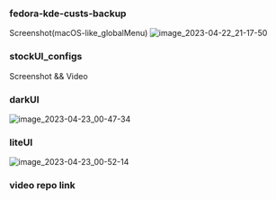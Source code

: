 ### fedora-kde-custs-backup
Screenshot(macOS-like_globalMenu)
![image_2023-04-22_21-17-50](https://user-images.githubusercontent.com/47496067/233800243-b1e85abb-63f8-405d-844f-d1b1b676f390.png)

### stockUI_configs
Screenshot && Video 

### darkUI
![image_2023-04-23_00-47-34](https://user-images.githubusercontent.com/47496067/233803158-f40ef6c2-32c1-49ed-9626-c1dd2c968cba.png)

### liteUI
![image_2023-04-23_00-52-14](https://user-images.githubusercontent.com/47496067/233803209-b8bc68fd-eaff-4892-a51f-34407b5c7730.png)

### video repo link 
